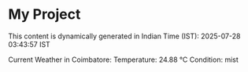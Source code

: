 # My Project

This content is dynamically generated in Indian Time (IST): 2025-07-28 03:43:57 IST


Current Weather in Coimbatore:
Temperature: 24.88 °C
Condition: mist
